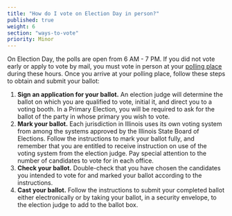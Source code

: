 ```yaml
---
title: "How do I vote on Election Day in person?"
published: true
weight: 6
section: "ways-to-vote"
priority: Minor
---
```

On Election Day, the polls are open from 6 AM - 7 PM. If you did not vote early or apply to vote by mail, you must vote in person at your [polling place](http://www.elections.il.gov/VotingInformation/RegistrationLookup.aspx) during these hours. Once you arrive at your polling place, follow these steps to obtain and submit your ballot:  
1. **Sign an application for your ballot.** An election judge will determine the ballot on which you are qualified to vote, initial it, and direct you to a voting booth. In a Primary Election, you will be required to ask for the ballot of the party in whose primary you wish to vote.  
2. **Mark your ballot.** Each jurisdiction in Illinois uses its own voting system from among the systems approved by the Illinois State Board of Elections. Follow the instructions to mark your ballot fully, and remember that you are entitled to receive instruction on use of the voting system from the election judge. Pay special attention to the number of candidates to vote for in each office.  
3. **Check your ballot.** Double-check that you have chosen the candidates you intended to vote for and marked your ballot according to the instructions.  
4. **Cast your ballot.** Follow the instructions to submit your completed ballot either electronically or by taking your ballot, in a security envelope, to the election judge to add to the ballot box.  
